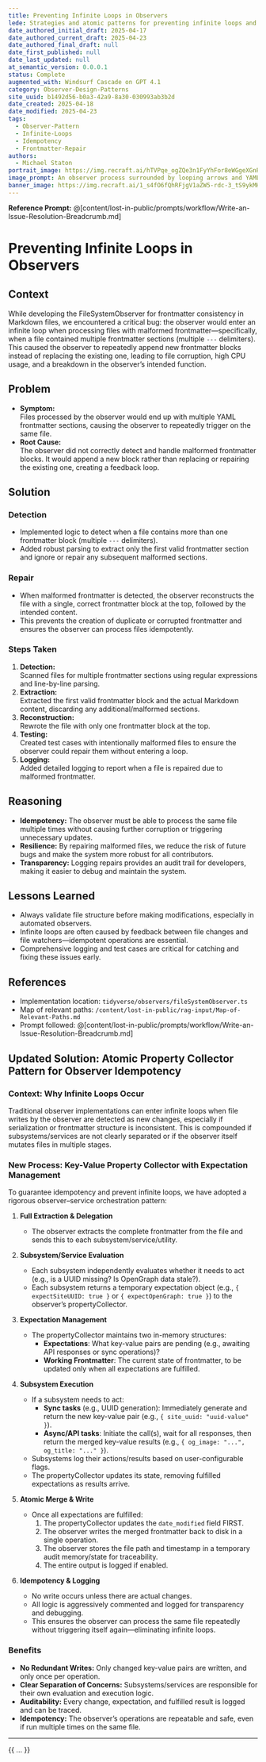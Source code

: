 ```yaml
---
title: Preventing Infinite Loops in Observers
lede: Strategies and atomic patterns for preventing infinite loops and redundant writes in observers, with robust frontmatter repair and idempotency.
date_authored_initial_draft: 2025-04-17
date_authored_current_draft: 2025-04-23
date_authored_final_draft: null
date_first_published: null
date_last_updated: null
at_semantic_version: 0.0.0.1
status: Complete
augmented_with: Windsurf Cascade on GPT 4.1
category: Observer-Design-Patterns
site_uuid: b1492d56-b0a3-42a9-8a30-030993ab3b2d
date_created: 2025-04-18
date_modified: 2025-04-23
tags:
  - Observer-Pattern
  - Infinite-Loops
  - Idempotency
  - Frontmatter-Repair
authors:
  - Michael Staton
portrait_image: https://img.recraft.ai/hTVPqe_ogZQe3n1FyYhFor8eWGgeXGnPHD_pO_AEV_M/rs:fit:1024:1820:0/raw:1/plain/abs://external/images/62575486-384d-433a-a938-1d931a1a2fdb
image_prompt: An observer process surrounded by looping arrows and YAML frontmatter blocks, with a shield icon representing prevention of infinite loops and redundant writes.
banner_image: https://img.recraft.ai/1_s4fO6fQhRFjgV1aZW5-rdc-3_tS9ykMHhHUvWhg-Y/rs:fit:2048:1024:0/raw:1/plain/abs://external/images/f08fe681-f1be-4abb-8d0a-1d56b2439c65
---
```


**Reference Prompt:** @[content/lost-in-public/prompts/workflow/Write-an-Issue-Resolution-Breadcrumb.md]

# Preventing Infinite Loops in Observers

## Context

While developing the FileSystemObserver for frontmatter consistency in Markdown files, we encountered a critical bug: the observer would enter an infinite loop when processing files with malformed frontmatter—specifically, when a file contained multiple frontmatter sections (multiple `---` delimiters). This caused the observer to repeatedly append new frontmatter blocks instead of replacing the existing one, leading to file corruption, high CPU usage, and a breakdown in the observer’s intended function.

## Problem

- **Symptom:**  
  Files processed by the observer would end up with multiple YAML frontmatter sections, causing the observer to repeatedly trigger on the same file.
- **Root Cause:**  
  The observer did not correctly detect and handle malformed frontmatter blocks. It would append a new block rather than replacing or repairing the existing one, creating a feedback loop.

## Solution

### Detection

- Implemented logic to detect when a file contains more than one frontmatter block (multiple `---` delimiters).
- Added robust parsing to extract only the first valid frontmatter section and ignore or repair any subsequent malformed sections.

### Repair

- When malformed frontmatter is detected, the observer reconstructs the file with a single, correct frontmatter block at the top, followed by the intended content.
- This prevents the creation of duplicate or corrupted frontmatter and ensures the observer can process files idempotently.

### Steps Taken

1. **Detection:**  
   Scanned files for multiple frontmatter sections using regular expressions and line-by-line parsing.
2. **Extraction:**  
   Extracted the first valid frontmatter block and the actual Markdown content, discarding any additional/malformed sections.
3. **Reconstruction:**  
   Rewrote the file with only one frontmatter block at the top.
4. **Testing:**  
   Created test cases with intentionally malformed files to ensure the observer could repair them without entering a loop.
5. **Logging:**  
   Added detailed logging to report when a file is repaired due to malformed frontmatter.

## Reasoning

- **Idempotency:** The observer must be able to process the same file multiple times without causing further corruption or triggering unnecessary updates.
- **Resilience:** By repairing malformed files, we reduce the risk of future bugs and make the system more robust for all contributors.
- **Transparency:** Logging repairs provides an audit trail for developers, making it easier to debug and maintain the system.

## Lessons Learned

- Always validate file structure before making modifications, especially in automated observers.
- Infinite loops are often caused by feedback between file changes and file watchers—idempotent operations are essential.
- Comprehensive logging and test cases are critical for catching and fixing these issues early.

## References

- Implementation location: `tidyverse/observers/fileSystemObserver.ts`
- Map of relevant paths: `/content/lost-in-public/rag-input/Map-of-Relevant-Paths.md`
- Prompt followed: @[content/lost-in-public/prompts/workflow/Write-an-Issue-Resolution-Breadcrumb.md]

## Updated Solution: Atomic Property Collector Pattern for Observer Idempotency

### Context: Why Infinite Loops Occur

Traditional observer implementations can enter infinite loops when file writes by the observer are detected as new changes, especially if serialization or frontmatter structure is inconsistent. This is compounded if subsystems/services are not clearly separated or if the observer itself mutates files in multiple stages.

### New Process: Key-Value Property Collector with Expectation Management

To guarantee idempotency and prevent infinite loops, we have adopted a rigorous observer–service orchestration pattern:

1. **Full Extraction & Delegation**
    - The observer extracts the complete frontmatter from the file and sends this to each subsystem/service/utility.

2. **Subsystem/Service Evaluation**
    - Each subsystem independently evaluates whether it needs to act (e.g., is a UUID missing? Is OpenGraph data stale?).
    - Each subsystem returns a temporary expectation object (e.g., `{ expectSiteUUID: true }` or `{ expectOpenGraph: true }`) to the observer’s propertyCollector.

3. **Expectation Management**
    - The propertyCollector maintains two in-memory structures:
      - **Expectations**: What key-value pairs are pending (e.g., awaiting API responses or sync operations)?
      - **Working Frontmatter**: The current state of frontmatter, to be updated only when all expectations are fulfilled.

4. **Subsystem Execution**
    - If a subsystem needs to act:
        - **Sync tasks** (e.g., UUID generation): Immediately generate and return the new key-value pair (e.g., `{ site_uuid: "uuid-value" }`).
        - **Async/API tasks**: Initiate the call(s), wait for all responses, then return the merged key-value results (e.g., `{ og_image: "...", og_title: "..." }`).
    - Subsystems log their actions/results based on user-configurable flags.
    - The propertyCollector updates its state, removing fulfilled expectations as results arrive.

5. **Atomic Merge & Write**
    - Once all expectations are fulfilled:
        1. The propertyCollector updates the `date_modified` field FIRST.
        2. The observer writes the merged frontmatter back to disk in a single operation.
        3. The observer stores the file path and timestamp in a temporary audit memory/state for traceability.
        4. The entire output is logged if enabled.

6. **Idempotency & Logging**
    - No write occurs unless there are actual changes.
    - All logic is aggressively commented and logged for transparency and debugging.
    - This ensures the observer can process the same file repeatedly without triggering itself again—eliminating infinite loops.

### Benefits
- **No Redundant Writes:** Only changed key-value pairs are written, and only once per operation.
- **Clear Separation of Concerns:** Subsystems/services are responsible for their own evaluation and execution logic.
- **Auditability:** Every change, expectation, and fulfilled result is logged and can be traced.
- **Idempotency:** The observer’s operations are repeatable and safe, even if run multiple times on the same file.

---

{{ ... }}